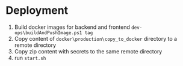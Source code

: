 # Deployment
1. Build docker images for backend and frontend
   `dev-ops\buildAndPushImage.ps1 tag`
2. Copy content of `docker\production\copy_to_docker` directory to a remote directory
3. Copy zip content with secrets to the same remote directory 
4. run `start.sh`